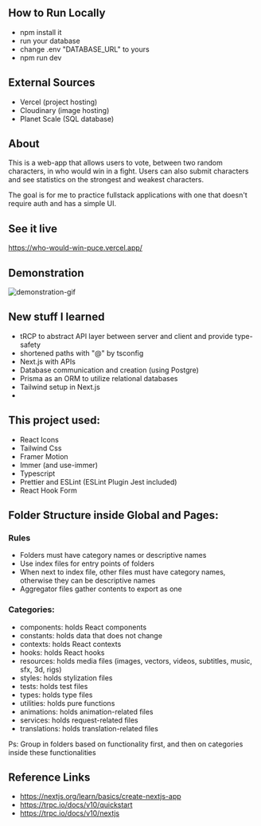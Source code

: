 ## How to Run Locally

- npm install it
- run your database
- change .env "DATABASE_URL" to yours
- npm run dev

## External Sources

- Vercel (project hosting)
- Cloudinary (image hosting)
- Planet Scale (SQL database)

## About

This is a web-app that allows users to vote, between two random characters, in who would win in a fight. Users can also submit characters and see statistics on the strongest and weakest characters.

The goal is for me to practice fullstack applications with one that doesn't require auth and has a simple UI.

## See it live

https://who-would-win-puce.vercel.app/

## Demonstration

![demonstration-gif](./demonstration.gif)

## New stuff I learned

- tRCP to abstract API layer between server and client and provide type-safety
- shortened paths with "@" by tsconfig
- Next.js with APIs
- Database communication and creation (using Postgre)
- Prisma as an ORM to utilize relational databases
- Tailwind setup in Next.js
-

## This project used:

- React Icons
- Tailwind Css
- Framer Motion
- Immer (and use-immer)
- Typescript
- Prettier and ESLint (ESLint Plugin Jest included)
- React Hook Form

## Folder Structure inside Global and Pages:

### Rules

- Folders must have category names or descriptive names
- Use index files for entry points of folders
- When next to index file, other files must have category names, otherwise they can be descriptive names
- Aggregator files gather contents to export as one

### Categories:

- components: holds React components
- constants: holds data that does not change
- contexts: holds React contexts
- hooks: holds React hooks
- resources: holds media files (images, vectors, videos, subtitles, music, sfx, 3d, rigs)
- styles: holds stylization files
- tests: holds test files
- types: holds type files
- utilities: holds pure functions
- animations: holds animation-related files
- services: holds request-related files
- translations: holds translation-related files

Ps: Group in folders based on functionality first, and then on categories inside these functionalities

## Reference Links

- https://nextjs.org/learn/basics/create-nextjs-app
- https://trpc.io/docs/v10/quickstart
- https://trpc.io/docs/v10/nextjs
